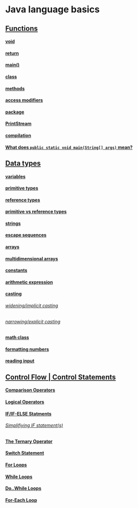 # Java language basics

## [Functions](https://github.com/Klosmi/Java-Basics/blob/main/JS-examples-definitions.md#functions)
#### [void](https://github.com/Klosmi/Java-Basics/blob/main/JS-examples-definitions.md#void--nameofthefunctionparameter----)
#### [return](https://github.com/Klosmi/Java-Basics/blob/main/JS-examples-definitions.md#return)
#### [main()](https://github.com/Klosmi/Java-Basics/blob/main/JS-examples-definitions.md#main)
#### [class](https://github.com/Klosmi/Java-Basics/blob/main/JS-examples-definitions.md#class)
#### [methods](https://github.com/Klosmi/Java-Basics/blob/main/JS-examples-definitions.md#methods)
#### [access modifiers](https://github.com/Klosmi/Java-Basics/blob/main/JS-examples-definitions.md#access-modifiers)
#### [package](https://github.com/Klosmi/Java-Basics/blob/main/JS-examples-definitions.md#package)
#### [PrintStream](https://github.com/Klosmi/Java-Basics/blob/main/JS-examples-definitions.md#printstream)
#### [compilation](https://github.com/Klosmi/Java-Basics/blob/main/JS-examples-definitions.md#compilation)
#### [What does `public static void main(String[] args)` mean?](https://github.com/Klosmi/Java-Basics/blob/main/JS-examples-definitions.md#what-does-public-static-void-mainstring-args-mean)
## [Data types](https://github.com/Klosmi/Java-Basics/blob/main/JS-examples-definitions.md#data-types)
#### [variables](https://github.com/Klosmi/Java-Basics/blob/main/JS-examples-definitions.md#variables)
#### [primitive types](https://github.com/Klosmi/Java-Basics/blob/main/JS-examples-definitions.md#primitive-types)
#### [reference types](https://github.com/Klosmi/Java-Basics/blob/main/JS-examples-definitions.md#reference-types)
#### [primitive vs reference types](https://github.com/Klosmi/Java-Basics/blob/main/JS-examples-definitions.md#primitive-vs-reference-types)
#### [strings](https://github.com/Klosmi/Java-Basics/blob/main/JS-examples-definitions.md#strings)
#### [escape sequences](https://github.com/Klosmi/Java-Basics/blob/main/JS-examples-definitions.md#escape-sequences)
#### [arrays](https://github.com/Klosmi/Java-Basics/blob/main/JS-examples-definitions.md#arrays)
#### [multidimensional arrays](https://github.com/Klosmi/Java-Basics/blob/main/JS-examples-definitions.md#multidimensional-arrays)
#### [constants](https://github.com/Klosmi/Java-Basics/blob/main/JS-examples-definitions.md#constants)
#### [arithmetic expression](https://github.com/Klosmi/Java-Basics/blob/main/JS-examples-definitions.md#arithmetic-expression)
#### [casting](https://github.com/Klosmi/Java-Basics/blob/main/JS-examples-definitions.md#casting)
###### [widening/implicit casting](https://github.com/Klosmi/Java-Basics/blob/main/JS-examples-definitions.md#widening-casting-or-implicit-casting)
###### [narrowing/explicit casting](https://github.com/Klosmi/Java-Basics/blob/main/JS-examples-definitions.md#narrowing-casting-explicit-casting)
#### [math class](https://github.com/Klosmi/Java-Basics/blob/main/JS-examples-definitions.md#math-class)
#### [formatting numbers](https://github.com/Klosmi/Java-Basics/blob/main/JS-examples-definitions.md#formatting-numbers)
#### [reading input](https://github.com/Klosmi/Java-Basics/blob/main/JS-examples-definitions.md#reading-input)
## [Control Flow | Control Statements](https://github.com/Klosmi/Java-Basics/blob/main/JS-examples-definitions.md#control-flow--control-statements)   
#### [Comparison Operators](https://github.com/Klosmi/Java-Basics/blob/main/JS-examples-definitions.md#comparison-operators)
#### [Logical Operators](https://github.com/Klosmi/Java-Basics/blob/main/JS-examples-definitions.md#logical-operators)
#### [IF/IF-ELSE Statments](https://github.com/Klosmi/Java-Basics/blob/main/JS-examples-definitions.md#ifif-else-statments)
###### [Simplifiying IF statement(s)](https://github.com/Klosmi/Java-Basics/blob/main/JS-examples-definitions.md#simplifiying-if-statements)
#### [The Ternary Operator](https://github.com/Klosmi/Java-Basics/blob/main/JS-examples-definitions.md#the-ternary-operator)
#### [Switch Statement](https://github.com/Klosmi/Java-Basics/blob/main/JS-examples-definitions.md#switch-statement)
#### [For Loops](https://github.com/Klosmi/Java-Basics/blob/main/JS-examples-definitions.md#for-loops)
#### [While Loops](https://github.com/Klosmi/Java-Basics/blob/main/JS-examples-definitions.md#while-loops)
#### [Do..While Loops](https://github.com/Klosmi/Java-Basics/blob/main/JS-examples-definitions.md#dowhile-loops)
#### [For-Each Loop](https://github.com/Klosmi/Java-Basics/blob/main/JS-examples-definitions.md#for-each-loop)

